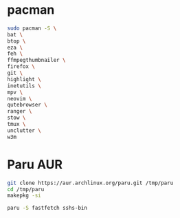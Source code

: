 # pacman
```bash
sudo pacman -S \
bat \
btop \
eza \
feh \
ffmpegthumbnailer \
firefox \
git \
highlight \
inetutils \
mpv \
neovim \
qutebrowser \
ranger \
stow \
tmux \
unclutter \
w3m
```

# Paru AUR
```bash
git clone https://aur.archlinux.org/paru.git /tmp/paru
cd /tmp/paru
makepkg -si
```

```bash
paru -S fastfetch sshs-bin
```

